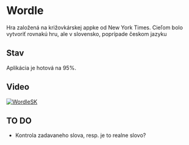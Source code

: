 # Wordle

Hra založená na križovkárskej appke od New York Times. Cieľom bolo vytvoriť rovnakú hru, ale v slovensko, poprípade českom jazyku

## Stav

Aplikácia je hotová na 95%. 

## Video

[![WordleSK](https://img.youtube.com/vi/OeNh4KIELAE&ab_channel=Bujak/0.jpg)](https://www.youtube.com/watch?v=OeNh4KIELAE&ab_channel=Bujak)

## TO DO
- Kontrola zadavaneho slova, resp. je to realne slovo?
